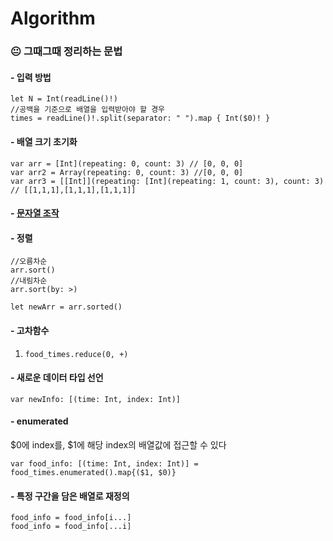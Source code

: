 # Algorithm

### 😐 그때그때 정리하는 문법
#### - 입력 방법  
```
let N = Int(readLine()!)
//공백을 기준으로 배열을 입력받아야 할 경우
times = readLine()!.split(separator: " ").map { Int($0)! }
```

#### - 배열 크기 초기화
```
var arr = [Int](repeating: 0, count: 3) // [0, 0, 0]
var arr2 = Array(repeating: 0, count: 3) //[0, 0, 0]
var arr3 = [[Int]](repeating: [Int](repeating: 1, count: 3), count: 3) // [[1,1,1],[1,1,1],[1,1,1]]
```

#### - [문자열 조작](Grammar/String.playground/Contents.swift)  

#### - 정렬
```
//오름차순
arr.sort()
//내림차순
arr.sort(by: >)

let newArr = arr.sorted()
```
#### - 고차함수
1) ```food_times.reduce(0, +)```  

#### - 새로운 데이터 타입 선언  
```
var newInfo: [(time: Int, index: Int)]
```  
  
#### - enumerated   
$0에 index를, $1에 해당 index의 배열값에 접근할 수 있다  
```
var food_info: [(time: Int, index: Int)] = food_times.enumerated().map{($1, $0)}
```  

#### - 특정 구간을 담은 배열로 재정의  
```
food_info = food_info[i...]
food_info = food_info[...i]
```  

